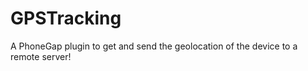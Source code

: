GPSTracking
==============

A PhoneGap plugin to get and send the geolocation of the device to a remote server!
